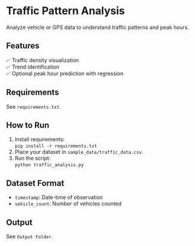 # Traffic Pattern Analysis

Analyze vehicle or GPS data to understand traffic patterns and peak hours.

## Features
✅ Traffic density visualization  
✅ Trend identification  
✅ Optional peak hour prediction with regression  

## Requirements
See `requirements.txt`.

## How to Run
1. Install requirements:  
   `pip install -r requirements.txt`  
2. Place your dataset in `sample_data/traffic_data.csv`.  
3. Run the script:  
   `python traffic_analysis.py`  

## Dataset Format
- `timestamp`: Date-time of observation  
- `vehicle_count`: Number of vehicles counted  

## Output
See `Output Folder`.
